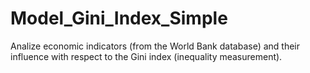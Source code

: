 # Model_Gini_Index_Simple

Analize economic indicators (from the World Bank database) and their influence 
with respect to the Gini index (inequality measurement).
